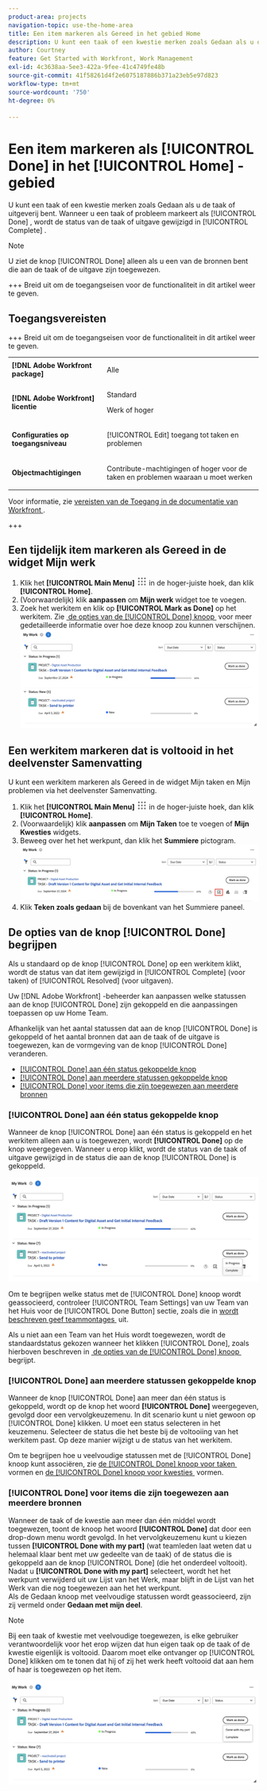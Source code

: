 ```yaml
---
product-area: projects
navigation-topic: use-the-home-area
title: Een item markeren als Gereed in het gebied Home
description: U kunt een taak of een kwestie merken zoals Gedaan als u de taak of uitgeverij bent. Wanneer u een taak of kwestie als Gedaan markeert, wordt de status van de taak of de kwestie veranderd in Voltooid.
author: Courtney
feature: Get Started with Workfront, Work Management
exl-id: 4c3638aa-5ee3-422a-9fee-41c4749fe48b
source-git-commit: 41f58261d4f2e6075187886b371a23eb5e97d823
workflow-type: tm+mt
source-wordcount: '750'
ht-degree: 0%

---
```


# Een item markeren als [!UICONTROL Done] in het [!UICONTROL Home] -gebied

U kunt een taak of een kwestie merken zoals Gedaan als u de taak of uitgeverij bent. Wanneer u een taak of probleem markeert als [!UICONTROL Done] , wordt de status van de taak of uitgave gewijzigd in [!UICONTROL Complete] .

>[!NOTE]
>
>U ziet de knop [!UICONTROL Done] alleen als u een van de bronnen bent die aan de taak of de uitgave zijn toegewezen.

+++ Breid uit om de toegangseisen voor de functionaliteit in dit artikel weer te geven.

## Toegangsvereisten

+++ Breid uit om de toegangseisen voor de functionaliteit in dit artikel weer te geven. 

<table style="table-layout:auto"> 
 <col> 
 </col> 
 <col> 
 </col> 
 <tbody> 
  <tr> 
   <td role="rowheader"><strong>[!DNL Adobe Workfront package]</strong></td> 
   <td> <p>Alle</p> </td> 
  </tr> 
  <tr> 
   <td role="rowheader"><strong>[!DNL Adobe Workfront] licentie</strong></td> 
   <td> 
   <p>Standard</p>
   <p>Werk of hoger</p> </td> 
  </tr> 
  <tr> 
   <td role="rowheader"><strong>Configuraties op toegangsniveau</strong></td> 
   <td> <p>[!UICONTROL Edit] toegang tot taken en problemen</p></td> 
  </tr> 
  <tr> 
   <td role="rowheader"><strong>Objectmachtigingen</strong></td> 
   <td> <p>Contribute-machtigingen of hoger voor de taken en problemen waaraan u moet werken</p></td> 
  </tr> 
 </tbody> 
</table>

Voor informatie, zie [&#x200B; vereisten van de Toegang in de documentatie van Workfront &#x200B;](/help/quicksilver/administration-and-setup/add-users/access-levels-and-object-permissions/access-level-requirements-in-documentation.md).

+++

## Een tijdelijk item markeren als Gereed in de widget Mijn werk

1. Klik het **[!UICONTROL Main Menu]** ![&#x200B; Belangrijkste pictogram van het Menu &#x200B;](assets/main-menu-icon.png) in de hoger-juiste hoek, dan klik **[!UICONTROL Home]**.
1. (Voorwaardelijk) klik **aanpassen** om **Mijn werk** widget toe te voegen.
1. Zoek het werkitem en klik op **[!UICONTROL Mark as Done]** op het werkitem.
Zie [&#x200B; de opties van de [!UICONTROL Done] knoop &#x200B;](#understand-the-options-of-the-done-button) voor meer gedetailleerde informatie over hoe deze knoop zou kunnen verschijnen.
   ![&#x200B; Mijn Teken van het Werk zoals Gedaan &#x200B;](assets/my-work-done.png)


## Een werkitem markeren dat is voltooid in het deelvenster Samenvatting

U kunt een werkitem markeren als Gereed in de widget Mijn taken en Mijn problemen via het deelvenster Samenvatting.

1. Klik het **[!UICONTROL Main Menu]** ![&#x200B; Belangrijkste pictogram van het Menu &#x200B;](assets/main-menu-icon.png) in de hoger-juiste hoek, dan klik **[!UICONTROL Home]**.
1. (Voorwaardelijk) klik **aanpassen** om **Mijn Taken** toe te voegen of **Mijn Kwesties** widgets.
1. Beweeg over het het werkpunt, dan klik het **Summiere** pictogram.
   ![&#x200B; Open Samenvatting &#x200B;](assets/open-summary-new-home.png)
1. Klik **Teken zoals gedaan** bij de bovenkant van het Summiere paneel.


## De opties van de knop [!UICONTROL Done] begrijpen

Als u standaard op de knop [!UICONTROL Done] op een werkitem klikt, wordt de status van dat item gewijzigd in [!UICONTROL Complete] (voor taken) of [!UICONTROL Resolved] (voor uitgaven).

Uw [!DNL Adobe Workfront] -beheerder kan aanpassen welke statussen aan de knop [!UICONTROL Done] zijn gekoppeld en die aanpassingen toepassen op uw Home Team.

Afhankelijk van het aantal statussen dat aan de knop [!UICONTROL Done] is gekoppeld of het aantal bronnen dat aan de taak of de uitgave is toegewezen, kan de vormgeving van de knop [!UICONTROL Done] veranderen.

* [[!UICONTROL Done] aan één status gekoppelde knop](#done-button-associated-with-one-status)
* [[!UICONTROL Done] aan meerdere statussen gekoppelde knop](#done-button-associated-with-multiple-statuses)
* [[!UICONTROL Done] voor items die zijn toegewezen aan meerdere bronnen](#done-button-for-items-assigned-to-multiple-resources)

### [!UICONTROL Done] aan één status gekoppelde knop

Wanneer de knop [!UICONTROL Done] aan één status is gekoppeld en het werkitem alleen aan u is toegewezen, wordt **[!UICONTROL Done]** op de knop weergegeven. Wanneer u erop klikt, wordt de status van de taak of uitgave gewijzigd in de status die aan de knop [!UICONTROL Done] is gekoppeld.

![&#x200B; Gereed knoop &#x200B;](assets/done-button-status.png)

Om te begrijpen welke status met de [!UICONTROL Done] knoop wordt geassocieerd, controleer [!UICONTROL Team Settings] van uw Team van het Huis voor de [!UICONTROL Done Button] sectie, zoals die in [&#x200B; wordt beschreven geef teammontages &#x200B;](../../../people-teams-and-groups/create-and-manage-teams/edit-team-settings.md) uit.

Als u niet aan een Team van het Huis wordt toegewezen, wordt de standaardstatus gekozen wanneer het klikken [!UICONTROL Done], zoals hierboven beschreven in [&#x200B; de opties van de [!UICONTROL Done] knoop &#x200B;](#understand-the-options-of-the-done-button) begrijpt.

### [!UICONTROL Done] aan meerdere statussen gekoppelde knop

Wanneer de knop [!UICONTROL Done] aan meer dan één status is gekoppeld, wordt op de knop het woord **[!UICONTROL Done]** weergegeven, gevolgd door een vervolgkeuzemenu. In dit scenario kunt u niet gewoon op [!UICONTROL Done] klikken. U moet een status selecteren in het keuzemenu. Selecteer de status die het beste bij de voltooiing van het werkitem past. Op deze manier wijzigt u de status van het werkitem.

Om te begrijpen hoe u veelvoudige statussen met de [!UICONTROL Done] knoop kunt associëren, zie [&#x200B; de [!UICONTROL Done] knoop voor taken &#x200B;](../../../people-teams-and-groups/create-and-manage-teams/configure-the-done-button-for-tasks.md) vormen en [&#x200B; de [!UICONTROL Done] knoop voor kwesties &#x200B;](../../../people-teams-and-groups/create-and-manage-teams/configure-the-done-button-for-issues.md) vormen.

### [!UICONTROL Done] voor items die zijn toegewezen aan meerdere bronnen

Wanneer de taak of de kwestie aan meer dan één middel wordt toegewezen, toont de knoop het woord **[!UICONTROL Done]** dat door een drop-down menu wordt gevolgd. In het vervolgkeuzemenu kunt u kiezen tussen **[!UICONTROL Done with my part]** (wat teamleden laat weten dat u helemaal klaar bent met uw gedeelte van de taak) of de status die is gekoppeld aan de knop [!UICONTROL Done] (die het onderdeel voltooit). Nadat u **[!UICONTROL Done with my part]** selecteert, wordt het het werkpunt verwijderd uit uw Lijst van het Werk, maar blijft in de Lijst van het Werk van die nog toegewezen aan het het werkpunt.\
Als de Gedaan knoop met veelvoudige statussen wordt geassocieerd, zijn zij vermeld onder **Gedaan met mijn deel**.

>[!NOTE]
>
>Bij een taak of kwestie met veelvoudige toegewezen, is elke gebruiker verantwoordelijk voor het erop wijzen dat hun eigen taak op de taak of de kwestie eigenlijk is voltooid. Daarom moet elke ontvanger op [!UICONTROL Done] klikken om te tonen dat hij of zij het werk heeft voltooid dat aan hem of haar is toegewezen op het item.

![&#x200B; Gedaan met mijn deel &#x200B;](assets/done-with-my-part.png)

